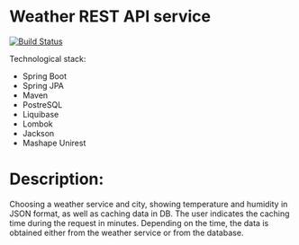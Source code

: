 # Weather REST API service
[![Build Status](https://travis-ci.org/joemccann/dillinger.svg?branch=master)](https://travis-ci.org/joemccann/dillinger)

Technological stack:
  - Spring Boot
  - Spring JPA
  - Maven
  - PostreSQL
  - Liquibase
  - Lombok
  - Jackson
  - Mashape Unirest

# Description:
Choosing a weather service and city, showing temperature and humidity in JSON format, as well as caching data in DB. The user indicates the caching time during the request in minutes. Depending on the time, the data is obtained either from the weather service or from the database.
